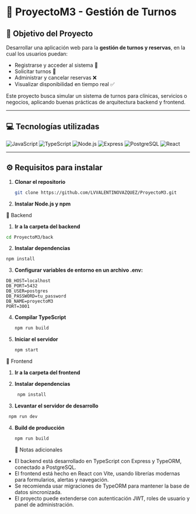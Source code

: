 # 📅 ProyectoM3 - Gestión de Turnos

## 🎯 Objetivo del Proyecto
Desarrollar una aplicación web para la **gestión de turnos y reservas**, en la cual los usuarios puedan:
- Registrarse y acceder al sistema 🔑  
- Solicitar turnos 📆  
- Administrar y cancelar reservas ❌  
- Visualizar disponibilidad en tiempo real ✅  

Este proyecto busca simular un sistema de turnos para clínicas, servicios o negocios, aplicando buenas prácticas de arquitectura backend y frontend.

---

## 💻 Tecnologías utilizadas
![JavaScript](https://img.shields.io/badge/JavaScript-F7DF1E?logo=javascript&logoColor=000&style=for-the-badge)
![TypeScript](https://img.shields.io/badge/TypeScript-3178C6?logo=typescript&logoColor=fff&style=for-the-badge)
![Node.js](https://img.shields.io/badge/Node.js-339933?logo=node.js&logoColor=fff&style=for-the-badge)
![Express](https://img.shields.io/badge/Express-000000?logo=express&logoColor=fff&style=for-the-badge)
![PostgreSQL](https://img.shields.io/badge/PostgreSQL-336791?logo=postgresql&logoColor=fff&style=for-the-badge)
![React](https://img.shields.io/badge/React-61DAFB?logo=react&logoColor=000&style=for-the-badge)

---

## ⚙️ Requisitos para instalar

1. **Clonar el repositorio**
   ```bash
   git clone https://github.com/LVVALENTINOVAZQUEZ/ProyectoM3.git

2. **Instalar Node.js y npm**

🔹 Backend
1. **Ir a la carpeta del backend**
 
```bash
cd ProyectoM3/back
```
2. **Instalar dependencias**

```bash
npm install
```

3. **Configurar variables de entorno en un archivo .env:**

```env
DB_HOST=localhost
DB_PORT=5432
DB_USER=postgres
DB_PASSWORD=tu_password
DB_NAME=proyectoM3
PORT=3001
```
4. **Compilar TypeScript**

   ```bash
   npm run build
   ```

5. **Iniciar el servidor**
   ```bash
   npm start
   ```
🔹 Frontend

1. **Ir a la carpeta del frontend**

2. **Instalar dependencias**
   ```bash
    npm install
   ```

3. **Levantar el servidor de desarrollo**
  ```bash
   npm run dev
  ```

4. **Build de producción**
   ```bash
   npm run build
   ```

   📌 Notas adicionales
- El backend está desarrollado en TypeScript con Express y TypeORM, conectado a PostgreSQL.
- El frontend está hecho en React con Vite, usando librerías modernas para formularios, alertas y navegación.
- Se recomienda usar migraciones de TypeORM para mantener la base de datos sincronizada.
- El proyecto puede extenderse con autenticación JWT, roles de usuario y panel de administración.

   
